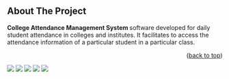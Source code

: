 
## About The Project

<b>College Attendance Management System </b> software developed for daily student attendance in colleges and institutes. It facilitates to access the attendance information of a particular student in a particular class. 


<p align="right">(<a href="#top">back to top</a>)</p>



![](https://github.com/user-attachments/assets/10234ef0-e708-4a7e-b8c7-2067c54f421f)
![](https://github.com/user-attachments/assets/9a506dab-f387-465c-98d1-133d45d0b78f)
![](https://github.com/user-attachments/assets/091330f7-59cc-41de-8015-11fff971df58)
![](https://github.com/user-attachments/assets/946cc607-7d92-4867-9ad9-268fbc5e0238)
![](https://github.com/user-attachments/assets/261a842a-8d2a-4507-bf50-09a633a5fa46)
